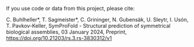 If you use code or data from this project, please cite: 

C. Buhlheller*, T. Sagmeister*, C. Grininger, N. Gubensäk, U. Sleytr, I. Usón, T. Pavkov-Keller, SymProFold - Structural prediction of symmetrical biological assemblies, 03 January 2024, Preprint, https://doi.org/10.21203/rs.3.rs-3830312/v1
